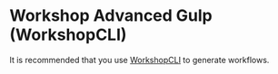 # Workshop Advanced Gulp (WorkshopCLI)

It is recommended that you use [WorkshopCLI](https://github.com/WorkshopCLI/workshop-cli) to generate workflows.
